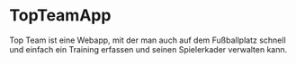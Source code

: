 # TopTeamApp
Top Team ist eine Webapp, mit der man auch auf dem Fußballplatz schnell und einfach ein Training erfassen und seinen Spielerkader verwalten kann.
